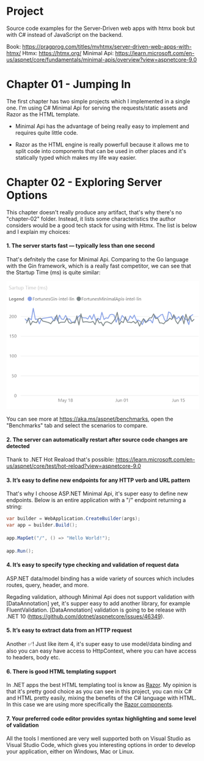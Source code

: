 # Project
Source code examples for the Server-Driven web apps with htmx book but with C# instead of JavaScript on the backend.

Book: https://pragprog.com/titles/mvhtmx/server-driven-web-apps-with-htmx/
Htmx: https://htmx.org/
Minimal Api: https://learn.microsoft.com/en-us/aspnet/core/fundamentals/minimal-apis/overview?view=aspnetcore-9.0

# Chapter 01 - Jumping In
The first chapter has two simple projects which I implemented in a single one. I'm using C# Minimal Api for serving the requests/static assets and Razor as the HTML template.
    
- Minimal Api has the advantage of being really easy to implement and requires quite little code.
    
- Razor as the HTML engine is really powerfull because it allows me to split code into components that can be used in other places and it's statically typed which makes my life way easier.

# Chapter 02 - Exploring Server Options
This chapter doesn't really produce any artifact, that's why there's no "chapter-02" folder. Instead, it lists some characteristics the author considers would be a good tech stack for using with Htmx. The list is below and I explain my choices:

#### 1. The server starts fast — typically less than one second
That's defnitely the case for Minimal Api. Comparing to the Go language with the Gin framework, which is a really fast competitor, we can see that the Startup Time (ms) is quite similar:

![alt text](images/startup.png)

You can see more at https://aka.ms/aspnet/benchmarks, open the "Benchmarks" tab and select the scenarios to compare.

#### 2. The server can automatically restart after source code changes are detected
Thank to .NET Hot Reaload that's possible: https://learn.microsoft.com/en-us/aspnet/core/test/hot-reload?view=aspnetcore-9.0

#### 3. It’s easy to define new endpoints for any HTTP verb and URL pattern
That's why I choose ASP.NET Minimal Api, it's super easy to define new endpoints. Below is an entire application with a "/" endpoint returning a string:

```c#
var builder = WebApplication.CreateBuilder(args);
var app = builder.Build();

app.MapGet("/", () => "Hello World!");

app.Run();
```

#### 4. It’s easy to specify type checking and validation of request data
ASP.NET data/model binding has a wide variety of sources which includes routes, query, header, and more.

Regading validation, although Minimal Api does not support validation with [DataAnnotation] yet, it's supper easy to add another library, for example FluentValidation. [DataAnnotation] validation is going to be release with .NET 10 (https://github.com/dotnet/aspnetcore/issues/46349).

#### 5. It’s easy to extract data from an HTTP request
Another ✅! Just like item 4, it's super easy to use model/data binding and also you can easy have access to HttpContext, where you can have access to headers, body etc.

#### 6. There is good HTML templating support
In .NET apps the best HTML templating tool is know as [Razor](https://learn.microsoft.com/en-us/aspnet/core/mvc/views/razor?view=aspnetcore-9.0). My opinion is that it's pretty good choice as you can see in this project, you can mix C# and HTML pretty easily, mixing the benefits of the C# language with HTML. In this case we are using more specifically the [Razor components](https://learn.microsoft.com/en-us/aspnet/core/blazor/components/?view=aspnetcore-9.0).

#### 7. Your preferred code editor provides syntax highlighting and some level of validation
All the tools I mentioned are very well supported both on Visual Studio as Visual Studio Code, which gives you interesting options in order to develop your application, either on Windows, Mac or Linux.  